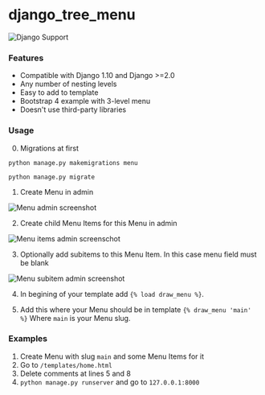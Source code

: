 # django_tree_menu

![Django Support](https://img.shields.io/badge/django%20versions-1.11%20%7C%202.0%20%7C%202.1%20%7C%202.0%20%7C%202.2-blue.svg)

### Features
* Compatible with Django 1.10 and Django >=2.0
* Any number of nesting levels
* Easy to add to template
* Bootstrap 4 example with 3-level menu
* Doesn't use third-party libraries

### Usage

0. Migrations at first

`python manage.py makemigrations menu`

`python manage.py migrate`

1. Create Menu in admin

![Menu admin screenshot](https://pp.userapi.com/c850236/v850236047/142510/FRRsd79bAAU.jpg)

2. Create child Menu Items for this Menu in admin

![Menu items admin screenschot](https://pp.userapi.com/c850236/v850236047/142523/jkYhQXDmZ8A.jpg)

3. Optionally add subitems to this Menu Item. In this case menu field must be blank

![Menu subitem admin screenshot](https://pp.userapi.com/c850236/v850236047/142523/jkYhQXDmZ8A.jpg)

4. In begining of your template add `{% load draw_menu %}`. 

5. Add this where your Menu should be in template `{% draw_menu 'main' %}`
Where `main` is your Menu slug.

### Examples

1. Create Menu with slug `main` and some Menu Items for it
2. Go to `/templates/home.html`
3. Delete comments at lines 5 and 8
4. `python manage.py runserver` and go to `127.0.0.1:8000`